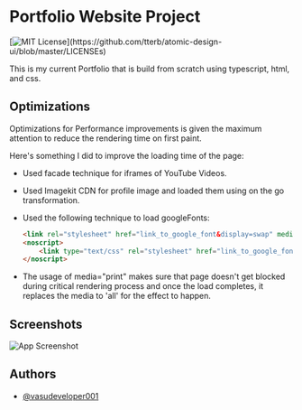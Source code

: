 
# Portfolio Website Project
[![MIT License](https://img.shields.io/apm/l/atomic-design-ui.svg?)](https://github.com/tterb/atomic-design-ui/blob/master/LICENSEs)

This is my current Portfolio that is build from scratch using typescript, html, and css.



## Optimizations

Optimizations for Performance improvements is given the maximum attention to reduce the rendering time on first paint.

Here's something I did to improve the loading time of the page:

 - Used facade technique for iframes of YouTube Videos.
 - Used Imagekit CDN for profile image and loaded them using on the go transformation.
 - Used the following technique to load googleFonts:

    ```html
    <link rel="stylesheet" href="link_to_google_font&display=swap" media="print" onload="this.media='all'">
    <noscript>
        <link type="text/css" rel="stylesheet" href="link_to_google_font&display=swap">
    </noscript>
    ```
 - The usage of media="print" makes sure that page doesn't get blocked during critical rendering process and once the load completes, it replaces the media to 'all' for the effect to happen.
 

  
## Screenshots

![App Screenshot](https://via.placeholder.com/468x300?text=App+Screenshot+Here)

  
## Authors

- [@vasudeveloper001](https://www.github.com/vasudeveloper001)

  